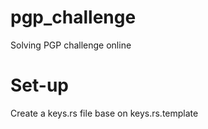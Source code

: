 # pgp_challenge
Solving PGP challenge online


# Set-up

Create a keys.rs file base on keys.rs.template